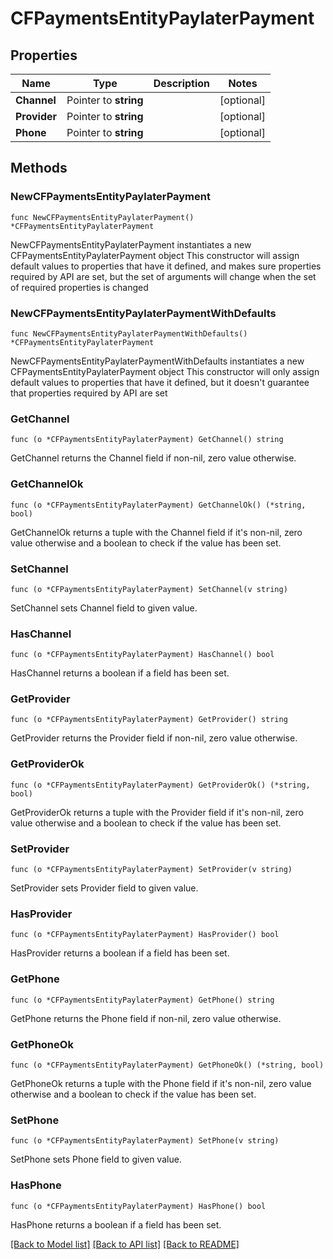 # CFPaymentsEntityPaylaterPayment

## Properties

Name | Type | Description | Notes
------------ | ------------- | ------------- | -------------
**Channel** | Pointer to **string** |  | [optional] 
**Provider** | Pointer to **string** |  | [optional] 
**Phone** | Pointer to **string** |  | [optional] 

## Methods

### NewCFPaymentsEntityPaylaterPayment

`func NewCFPaymentsEntityPaylaterPayment() *CFPaymentsEntityPaylaterPayment`

NewCFPaymentsEntityPaylaterPayment instantiates a new CFPaymentsEntityPaylaterPayment object
This constructor will assign default values to properties that have it defined,
and makes sure properties required by API are set, but the set of arguments
will change when the set of required properties is changed

### NewCFPaymentsEntityPaylaterPaymentWithDefaults

`func NewCFPaymentsEntityPaylaterPaymentWithDefaults() *CFPaymentsEntityPaylaterPayment`

NewCFPaymentsEntityPaylaterPaymentWithDefaults instantiates a new CFPaymentsEntityPaylaterPayment object
This constructor will only assign default values to properties that have it defined,
but it doesn't guarantee that properties required by API are set

### GetChannel

`func (o *CFPaymentsEntityPaylaterPayment) GetChannel() string`

GetChannel returns the Channel field if non-nil, zero value otherwise.

### GetChannelOk

`func (o *CFPaymentsEntityPaylaterPayment) GetChannelOk() (*string, bool)`

GetChannelOk returns a tuple with the Channel field if it's non-nil, zero value otherwise
and a boolean to check if the value has been set.

### SetChannel

`func (o *CFPaymentsEntityPaylaterPayment) SetChannel(v string)`

SetChannel sets Channel field to given value.

### HasChannel

`func (o *CFPaymentsEntityPaylaterPayment) HasChannel() bool`

HasChannel returns a boolean if a field has been set.

### GetProvider

`func (o *CFPaymentsEntityPaylaterPayment) GetProvider() string`

GetProvider returns the Provider field if non-nil, zero value otherwise.

### GetProviderOk

`func (o *CFPaymentsEntityPaylaterPayment) GetProviderOk() (*string, bool)`

GetProviderOk returns a tuple with the Provider field if it's non-nil, zero value otherwise
and a boolean to check if the value has been set.

### SetProvider

`func (o *CFPaymentsEntityPaylaterPayment) SetProvider(v string)`

SetProvider sets Provider field to given value.

### HasProvider

`func (o *CFPaymentsEntityPaylaterPayment) HasProvider() bool`

HasProvider returns a boolean if a field has been set.

### GetPhone

`func (o *CFPaymentsEntityPaylaterPayment) GetPhone() string`

GetPhone returns the Phone field if non-nil, zero value otherwise.

### GetPhoneOk

`func (o *CFPaymentsEntityPaylaterPayment) GetPhoneOk() (*string, bool)`

GetPhoneOk returns a tuple with the Phone field if it's non-nil, zero value otherwise
and a boolean to check if the value has been set.

### SetPhone

`func (o *CFPaymentsEntityPaylaterPayment) SetPhone(v string)`

SetPhone sets Phone field to given value.

### HasPhone

`func (o *CFPaymentsEntityPaylaterPayment) HasPhone() bool`

HasPhone returns a boolean if a field has been set.


[[Back to Model list]](../README.md#documentation-for-models) [[Back to API list]](../README.md#documentation-for-api-endpoints) [[Back to README]](../README.md)


